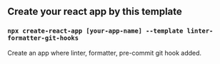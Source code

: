 ## Create your react app by this template 

### `npx create-react-app [your-app-name] --template linter-formatter-git-hooks`

Create an app where linter, formatter, pre-commit git hook added.
